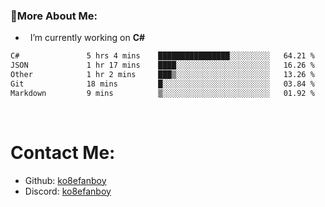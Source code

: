 ### 🧐More About Me:

- &nbsp; I’m currently working on **C#**


<!--START_SECTION:waka-->

```txt
C#               5 hrs 4 mins    ████████████████░░░░░░░░░   64.21 %
JSON             1 hr 17 mins    ████░░░░░░░░░░░░░░░░░░░░░   16.26 %
Other            1 hr 2 mins     ███▒░░░░░░░░░░░░░░░░░░░░░   13.26 %
Git              18 mins         █░░░░░░░░░░░░░░░░░░░░░░░░   03.84 %
Markdown         9 mins          ▒░░░░░░░░░░░░░░░░░░░░░░░░   01.92 %
```

<!--END_SECTION:waka-->

  
<br>




# Contact Me:

- Github: [ko8efanboy](https://github.com/ko8efanboy)
- Discord: [ko8efanboy](https://discordapp.com/users/189527265183268876)
